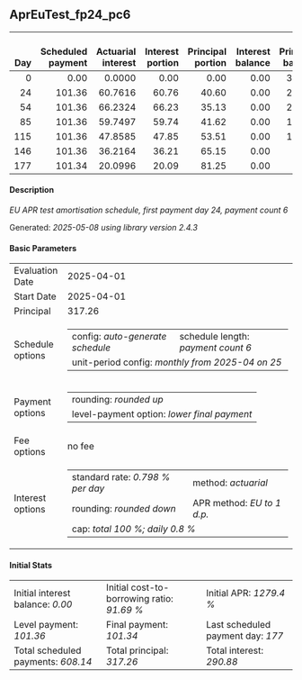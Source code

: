 <h2>AprEuTest_fp24_pc6</h2>
<table>
    <thead style="vertical-align: bottom;">
        <th style="text-align: right;">Day</th>
        <th style="text-align: right;">Scheduled payment</th>
        <th style="text-align: right;">Actuarial interest</th>
        <th style="text-align: right;">Interest portion</th>
        <th style="text-align: right;">Principal portion</th>
        <th style="text-align: right;">Interest balance</th>
        <th style="text-align: right;">Principal balance</th>
        <th style="text-align: right;">Total actuarial interest</th>
        <th style="text-align: right;">Total interest</th>
        <th style="text-align: right;">Total principal</th>
    </thead>
    <tr style="text-align: right;">
        <td class="ci00">0</td>
        <td class="ci01" style="white-space: nowrap;">0.00</td>
        <td class="ci02">0.0000</td>
        <td class="ci03">0.00</td>
        <td class="ci04">0.00</td>
        <td class="ci05">0.00</td>
        <td class="ci06">317.26</td>
        <td class="ci07">0.0000</td>
        <td class="ci08">0.00</td>
        <td class="ci09">0.00</td>
    </tr>
    <tr style="text-align: right;">
        <td class="ci00">24</td>
        <td class="ci01" style="white-space: nowrap;">101.36</td>
        <td class="ci02">60.7616</td>
        <td class="ci03">60.76</td>
        <td class="ci04">40.60</td>
        <td class="ci05">0.00</td>
        <td class="ci06">276.66</td>
        <td class="ci07">60.7616</td>
        <td class="ci08">60.76</td>
        <td class="ci09">40.60</td>
    </tr>
    <tr style="text-align: right;">
        <td class="ci00">54</td>
        <td class="ci01" style="white-space: nowrap;">101.36</td>
        <td class="ci02">66.2324</td>
        <td class="ci03">66.23</td>
        <td class="ci04">35.13</td>
        <td class="ci05">0.00</td>
        <td class="ci06">241.53</td>
        <td class="ci07">126.9940</td>
        <td class="ci08">126.99</td>
        <td class="ci09">75.73</td>
    </tr>
    <tr style="text-align: right;">
        <td class="ci00">85</td>
        <td class="ci01" style="white-space: nowrap;">101.36</td>
        <td class="ci02">59.7497</td>
        <td class="ci03">59.74</td>
        <td class="ci04">41.62</td>
        <td class="ci05">0.00</td>
        <td class="ci06">199.91</td>
        <td class="ci07">186.7437</td>
        <td class="ci08">186.73</td>
        <td class="ci09">117.35</td>
    </tr>
    <tr style="text-align: right;">
        <td class="ci00">115</td>
        <td class="ci01" style="white-space: nowrap;">101.36</td>
        <td class="ci02">47.8585</td>
        <td class="ci03">47.85</td>
        <td class="ci04">53.51</td>
        <td class="ci05">0.00</td>
        <td class="ci06">146.40</td>
        <td class="ci07">234.6022</td>
        <td class="ci08">234.58</td>
        <td class="ci09">170.86</td>
    </tr>
    <tr style="text-align: right;">
        <td class="ci00">146</td>
        <td class="ci01" style="white-space: nowrap;">101.36</td>
        <td class="ci02">36.2164</td>
        <td class="ci03">36.21</td>
        <td class="ci04">65.15</td>
        <td class="ci05">0.00</td>
        <td class="ci06">81.25</td>
        <td class="ci07">270.8186</td>
        <td class="ci08">270.79</td>
        <td class="ci09">236.01</td>
    </tr>
    <tr style="text-align: right;">
        <td class="ci00">177</td>
        <td class="ci01" style="white-space: nowrap;">101.34</td>
        <td class="ci02">20.0996</td>
        <td class="ci03">20.09</td>
        <td class="ci04">81.25</td>
        <td class="ci05">0.00</td>
        <td class="ci06">0.00</td>
        <td class="ci07">290.9182</td>
        <td class="ci08">290.88</td>
        <td class="ci09">317.26</td>
    </tr>
</table>
<h4>Description</h4>
<p><i>EU APR test amortisation schedule, first payment day 24, payment count 6</i></p>
<p>Generated: <i>2025-05-08 using library version 2.4.3</i></p>
<h4>Basic Parameters</h4>
<table>
    <tr>
        <td>Evaluation Date</td>
        <td>2025-04-01</td>
    </tr>
    <tr>
        <td>Start Date</td>
        <td>2025-04-01</td>
    </tr>
    <tr>
        <td>Principal</td>
        <td>317.26</td>
    </tr>
    <tr>
        <td>Schedule options</td>
        <td>
            <table>
                <tr>
                    <td>config: <i>auto-generate schedule</i></td>
                    <td>schedule length: <i><i>payment count</i> 6</i></td>
                </tr>
                <tr>
                    <td colspan="2" style="white-space: nowrap;">unit-period config: <i>monthly from 2025-04 on 25</i></td>
                </tr>
            </table>
        </td>
    </tr>
    <tr>
        <td>Payment options</td>
        <td>
            <table>
                <tr>
                    <td>rounding: <i>rounded up</i></td>
                </tr>
                <tr>
                    <td>level-payment option: <i>lower&nbsp;final&nbsp;payment</i></td>
                </tr>
            </table>
        </td>
    </tr>
    <tr>
        <td>Fee options</td>
        <td>no fee
        </td>
    </tr>
    <tr>
        <td>Interest options</td>
        <td>
            <table>
                <tr>
                    <td>standard rate: <i>0.798 % per day</i></td>
                    <td>method: <i>actuarial</i></td>
                </tr>
                <tr>
                    <td>rounding: <i>rounded down</i></td>
                    <td>APR method: <i>EU to 1 d.p.</i></td>
                </tr>
                <tr>
                    <td colspan="2">cap: <i>total 100 %; daily 0.8 %</td>
                </tr>
            </table>
        </td>
    </tr>
</table>
<h4>Initial Stats</h4>
<table>
    <tr>
        <td>Initial interest balance: <i>0.00</i></td>
        <td>Initial cost-to-borrowing ratio: <i>91.69 %</i></td>
        <td>Initial APR: <i>1279.4 %</i></td>
    </tr>
    <tr>
        <td>Level payment: <i>101.36</i></td>
        <td>Final payment: <i>101.34</i></td>
        <td>Last scheduled payment day: <i>177</i></td>
    </tr>
    <tr>
        <td>Total scheduled payments: <i>608.14</i></td>
        <td>Total principal: <i>317.26</i></td>
        <td>Total interest: <i>290.88</i></td>
    </tr>
</table>